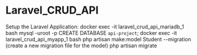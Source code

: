 # Laravel_CRUD_API

Setup the Laravel Application:
    docker exec -it laravel_crud_api_mariadb_1 bash
    mysql -uroot -p
    CREATE DATABASE `api-project`;
    docker exec -it laravel_crud_api_myapp_1 bash
    php artisan make:model Student --migration (create a new migration file for the model)
    php artisan migrate
